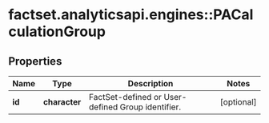 # factset.analyticsapi.engines::PACalculationGroup

## Properties
Name | Type | Description | Notes
------------ | ------------- | ------------- | -------------
**id** | **character** | FactSet-defined or User-defined Group identifier. | [optional] 


